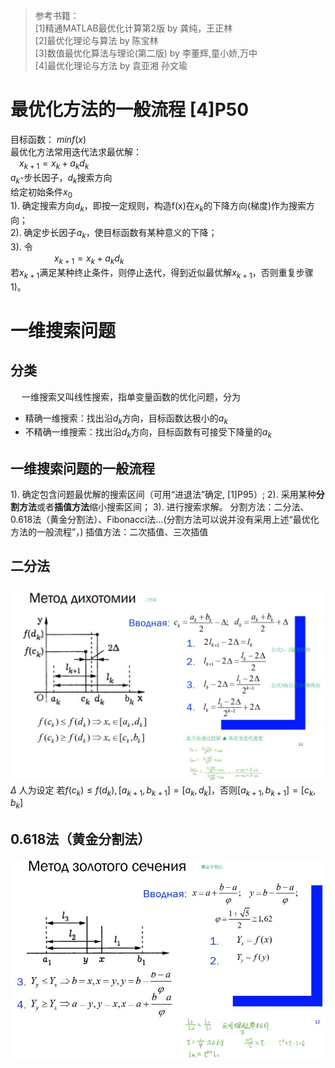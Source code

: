 >参考书籍：  
>[1]精通MATLAB最优化计算第2版 by 龚纯，王正林  
>[2]最优化理论与算法 by 陈宝林  
>[3]数值最优化算法与理论(第二版) by 李董辉,童小娇,万中  
>[4]最优化理论与方法 by 袁亚湘 孙文瑜

最优化方法的一般流程 [4]P50
===

目标函数： $min f(x)$  
最优化方法常用迭代法求最优解：  
&emsp;$x_{k+1}=x_{k}+a_{k}d_{k}$  
$a_k$-步长因子，$d_k$搜索方向  
给定初始条件$x_0$  
1). 确定搜索方向$d_k$，即按一定规则，构造f(x)在$x_k$的下降方向(梯度)作为搜索方向；  
2). 确定步长因子$a_k$，使目标函数有某种意义的下降；  
3). 令  
&emsp;&emsp;&emsp;&emsp;&emsp;$x_{k+1}=x_{k}+a_{k}d_{k}$  
若$x_{k+1}$满足某种终止条件，则停止迭代，得到近似最优解$x_{k+1}$，否则重复步骤1)。

一维搜索问题
===

分类
---

&emsp; 一维搜索又叫线性搜索，指单变量函数的优化问题，分为

- 精确一维搜索：找出沿$d_k$方向，目标函数达极小的$a_k$
- 不精确一维搜索：找出沿$d_k$方向，目标函数有可接受下降量的$a_k$

一维搜索问题的一般流程
---

1). 确定包含问题最优解的搜索区间（可用“进退法”确定, [1]P95）;
2). 采用某种**分割方法**或者**插值方法**缩小搜索区间；
3). 进行搜索求解。
分割方法：二分法、0.618法（黄金分割法）、Fibonacci法...(分割方法可以说并没有采用上述“最优化方法的一般流程”，)
插值方法：二次插值、三次插值

二分法
---
![](./images/2022-01-02_205945.jpg)
$\Delta$ 人为设定
若$f(c_k)\leqslant f(d_k), [a_{k+1},b_{k+1}]=[a_k,d_k]$，否则$[a_{k+1},b_{k+1}]=[c_k,b_k]$

0.618法（黄金分割法）
---
![](./images/210257.jpg)
